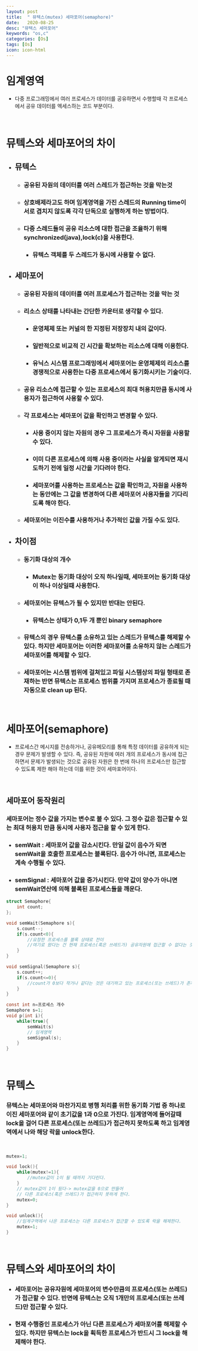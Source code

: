 ```yaml
---
layout: post
title:  " 뮤텍스(mutex) 세마포어(semaphore)"
date:   2020-08-25
desc: "뮤텍스 세마포어"
keywords: "os,c"
categories: [Os]
tags: [Os]
icon: icon-html
---
```


임계영역
====

+ 다중 프로그래밍에서 여러 프로세스가 데이터를 공유하면서 수행할때 각 프로세스에서 공유 데이터를 엑세스하는 코드 부분이다.


<br/>

뮤텍스와 세마포어의 차이
====
+ ## 뮤텍스
    + ### 공유된 자원의 데이터를 여러 스레드가 접근하는 것을 막는것
    + ### 상호배제라고도 하며 임계영역을 가진 스레드의 Running time이 서로 겹치지 않도록 각각 단독으로 실행하게 하는 방법이다.
    + ### 다중 스레드들의 공유 리소스에 대한 접근을 조율하기 위해 synchronized(java),lock(c)을 사용한다.
        + ### 뮤텍스 객체를 두 스레드가 동시에 사용할 수 없다.
+ ## 세마포어
    + ### 공유된 자원의 데이터를 여러 프로세스가 접근하는 것을 막는 것
    + ### 리소스 상태를 나타내는 간단한 카운터로 생각할 수 있다.
        + ### 운영체제 또는 커널의 한 지정된 저장장치 내의 값이다.
        + ### 일반적으로 비교적 긴 시간을 확보하는 리소스에 대해 이용한다.
        + ### 유닉스 시스템 프로그래밍에서 세마포어는 운영체제의 리소스를 경쟁적으로 사용한는 다중 프로세스에서 동기화시키는 기술이다.
    + ### 공유 리소스에 접근할 수 있는 프로세스의 최대 허용치만큼 동시에 사용자가 접근하여 사용할 수 있다.
    + ### 각 프로세스는 세마포어 값을 확인하고 변경할 수 있다.
        + ### 사용 중이지 않는 자원의 경우 그 프로세스가 즉시 자원을 사용할 수 있다.
        + ### 이미 다른 프로세스에 의해 사용 중이라는 사실을 알게되면 재시도하기 전에 일정 시간을 기다려야 한다.
        + ### 세마포어를 사용하는 프로세스는 값을 확인하고, 자원을 사용하는 동안에는 그 값을 변경하여 다른 세마포어 사용자들을 기다리도록 해야 한다.
    + ### 세마포어는 이진수를 사용하거나 추가적인 값을 가질 수도 있다.

+ ## 차이점
    + ### 동기화 대상의 개수
        + ### Mutex는 동기화 대상이 오직 하나일때, 세마포어는 동기화 대상이 하나 이상일때 사용한다.
    + ### 세마포어는 뮤텍스가 될 수 있지만 반대는 안된다.
        + ### 뮤텍스는 상태가 0,1두 개 뿐인 binary semaphore
    + ### 뮤텍스의 경우 뮤텍스를 소유하고 있는 스레드가 뮤텍스를 해제할 수 있다. 하지만 세마포어는 이러한 세마포어를 소유하지 않는 스레드가 세마포어를 해제할 수 있다.
    + ### 세마포어는 시스템 범위에 걸쳐있고 파일 시스템상의 파일 형태로 존재하는 반면 뮤텍스는 프로세스 범위를 가지며 프로세스가 종료될 때 자동으로 clean up 된다.









<br/>

세마포어(semaphore)
====

+ 프로세스간 메시지를 전송하거나, 공유메모리를 통해 특정 데이터를 공유하게 되는 경우 문제가 발생할 수 있다. 즉, 공유된 자원에 여러 개의 프로세스가 동시에 접근하면서 문제가 발생되는 것으로 공유된 자원은 한 번에 하나의 프로세스만 접근할 수 있도록 제한 해야 하는데 이를 위한 것이 세마포어이다.

<br/>

## 세마포어 동작원리
### 세마포어는 정수 값을 가지는 변수로 볼 수 있다. 그 정수 값은 접근할 수 있는 최대 허용치 만큼 동시에 사용자 접근을 할 수 있게 한다.

+ ### semWait : 세마포어 값을 감소시킨다. 만일 값이 음수가 되면 semWait을 호출한 프로세스는 블록된다. 음수가 아니면, 프로세스는 계속 수행될 수 있다.

+ ### semSignal : 세마포어 값을 증가시킨다. 만약 값이 양수가 아니면 semWait연산에 의해 블록된 프로세스들을 깨운다.

``` c
struct Semaphore{
    int count;
};

void semWait(Semaphore s){
    s.count--;
    if(s.count<0){
        //요청한 프로세스를 블록 상태로 전이
        //여기로 왔다는 건 현재 프로세스(혹은 쓰레드가) 공유자원에 접근할 수 없다는 것을 의미한다.
    }
}

void semSignal(Semaphore s){
    s.count++;
    if(s.count<=0){
        //count가 0보다 작거나 같다는 것은 대기하고 있는 프로세스(또는 쓰레드)가 존재한다는 것을 의미한다.
    }
}

const int n=프로세스 개수
Semaphore s=1;
void p(int i){
    while(true){
        semWait(s)
        // 임계영역
        semSignal(s);
    }
}
```

<br/>

뮤텍스
====


### 뮤텍스는 세마포어와 마찬가지로 병행 처리를 위한 동기화 기법 중 하나로 이진 세마포어와 같이 초기값을 1과 0으로 가진다. 임계영역에 들어갈때 lock을 걸어 다른 프로세스(또는 쓰레드)가 접근하지 못하도록 하고 임계영역에서 나와 해당 락을 unlock한다.

<br/>

``` c
mutex=1;

void lock(){
    while(mutex!=1){
        //mutex값이 1이 될 때까지 기다린다.
    }
    // mutex값이 1이 됬다-> mutex값을 0으로 만들어
    // 다른 프로세스(혹은 쓰레드)가 접근하지 못하게 한다.
    mutex=0;
}

void unlock(){
    //임계구역에서 나온 프로세스는 다른 프로세스가 접근할 수 있도록 락을 해제한다.
    mutex=1;
}
```

<br/>

뮤텍스와 세마포어의 차이
====
+ ### 세마포어는 공유자원에 세마포어의 변수만큼의 프로세스(또는 쓰레드)가 접근할 수 있다. 반면에 뮤텍스는 오직 1개만의 프로세스(또는 쓰레드)만 접근할 수 있다.
+ ### 현재 수행중인 프로세스가 아닌 다른 프로세스가 세마포어를 해제할 수 있다. 하지만 뮤텍스는 lock을 획득한 프로세스가 반드시 그 lock을 해제해야 한다.
